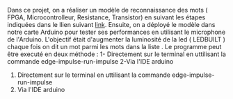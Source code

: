 Dans ce projet, on a réaliser un modèle de reconnaissance des mots ( FPGA, Microcontrolleur, Resistance, Transistor) en suivant les étapes indiquées dans le llien suivant [link](https://docs.edgeimpulse.com/docs/tutorials/responding-to-your-voice).
Ensuite, on a déployé le modèle dans notre carte Arduino pour tester ses performances en utilisant le microphone de l'Arduino.
L'objectif était d'augmenter la luminosité de la led ( LEDBUILT ) chaque fois on dit un mot parmi les mots dans la liste .
Le programme peut être executé en deux méthode : 
  1- Directement sur le terminal en uttilisant la commande edge-impulse-run-impulse
  2-Via l'IDE arduino

<ol>
  <li>  Directement sur le terminal en uttilisant la commande edge-impulse-run-impulse</li>
  <li>Via l'IDE arduino</li>

</ol>
